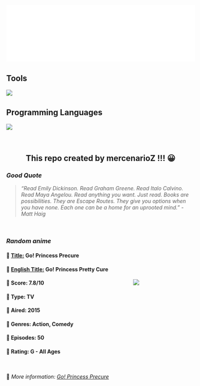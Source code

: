 
<img src="svg/nai.svg" />

<p>
  <h2>Tools</h2>
  <a href="https://skillicons.dev">
    <img src="https://skillicons.dev/icons?i=git,bash,vim,ubuntu,tensorflow,pytorch,docker,raspberrypi" />
  </a>

  <br />

  <h2>Programming Languages</h2>

  <a href="https://skillicons.dev">
    <img src="https://skillicons.dev/icons?i=python,c,cpp" />
  </a>
</p>

<br />

<h2 align="center">This repo created by mercenarioZ !!! 😀</h2>
<h3><i>Good Quote</i></h3>

<blockquote>
<i>
“Read Emily Dickinson. Read Graham Greene. Read Italo Calvino. Read Maya Angelou. Read anything you want. Just read. Books are possibilities. They are Escape Routes. They give you options when you have none. Each one can be a home for an uprooted mind.” - Matt Haig
</i>
</blockquote>

<br />

<h3><i>Random anime</i></h3>

<h4>
  <strong>🥭 <u>Title:</u></strong> Go! Princess Precure
</h4>

<h4>🌿 <u>English Title:</u> Go! Princess Pretty Cure</h4>

<img align="right" width="165" src=https://cdn.myanimelist.net/images/anime/10/88625.jpg />

<h4>🌱 Score: 7.8/10</h4>

<h4>🌲 Type: TV</h4>

<h4>🌴 Aired: 2015</h4>

<h4>🌵 Genres: Action, Comedy</h4>

<h4>🥑 Episodes: 50</h4>

<h4>🍏 Rating: G - All Ages</h4>

<br />

🍂 *More information: [Go! Princess Precure](https://myanimelist.net/anime/28669/Go_Princess_Precure)*
    